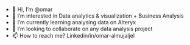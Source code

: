 - 👋 Hi, I’m @omar
- 👀 I’m interested in Data analytics & visualization + Business Analysis
- 🌱 I’m currently learning analysing data on Alteryx
- 💞️ I’m looking to collaborate on any data analysis project
- 📫 How to reach me? Linkedin/in/omar-almujaljel

<!---
omarmuj2/omarmuj2 is a ✨ special ✨ repository because its `README.md` (this file) appears on your GitHub profile.
You can click the Preview link to take a look at your changes.
--->
